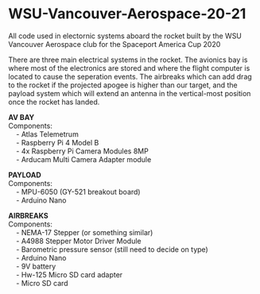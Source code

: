 # WSU-Vancouver-Aerospace-20-21
All code used in electornic systems aboard the rocket built by the WSU Vancouver Aerospace club for the Spaceport America Cup 2020

There are three main electrical systems in the rocket. The avionics bay is where most of the electronics are stored and where the flight computer is located to cause the seperation events. The airbreaks which can add drag to the rocket if the projected apogee is higher than our target, and the payload system which will extend an antenna in the vertical-most position once the rocket has landed.

__AV BAY__<br/>
Components:  <br/>
&nbsp;&nbsp;&nbsp;&nbsp;- Atlas Telemetrum<br/>
&nbsp;&nbsp;&nbsp;&nbsp;- Raspberry Pi 4 Model B<br/>
&nbsp;&nbsp;&nbsp;&nbsp;- 4x Raspberry Pi Camera Modules 8MP<br/>
&nbsp;&nbsp;&nbsp;&nbsp;- Arducam Multi Camera Adapter module<br/>
    
__PAYLOAD__<br/>
Components: <br/>
&nbsp;&nbsp;&nbsp;&nbsp;- MPU-6050 (GY-521 breakout board)<br/>
&nbsp;&nbsp;&nbsp;&nbsp;- Arduino Nano<br/>

__AIRBREAKS__<br/>
Components: <br/>
&nbsp;&nbsp;&nbsp;&nbsp;- NEMA-17 Stepper (or something similar)<br/>
&nbsp;&nbsp;&nbsp;&nbsp;- A4988 Stepper Motor Driver Module<br/>
&nbsp;&nbsp;&nbsp;&nbsp;- Barometric pressure sensor (still need to decide on type)<br/>
&nbsp;&nbsp;&nbsp;&nbsp;- Arduino Nano<br/>
&nbsp;&nbsp;&nbsp;&nbsp;- 9V battery<br/>
&nbsp;&nbsp;&nbsp;&nbsp;- Hw-125 Micro SD card adapter<br/>
&nbsp;&nbsp;&nbsp;&nbsp;- Micro SD card<br/>
